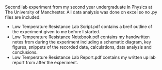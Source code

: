 Second lab experiment from my second year undergraduate in Physics at The University of Manchester. All data analysis was done on excel so no .py files are included.

* Low Temperature Resistance Lab Script.pdf contains a breif outline of the experiment given to me before I started.
* Low Temperature Resistance Notebook.pdf contains my handwritten notes from during the experiment including a schematic diagram, key figures, snippets of the recorded data, calculations, data analysis and conclusions.
* Low Temperature Resistance Lab Report.pdf contains my written up lab report from after the experiment.
